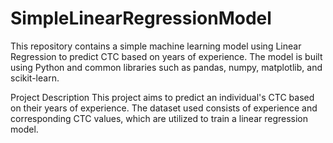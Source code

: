 # SimpleLinearRegressionModel
This repository contains a simple machine learning model using Linear Regression to predict CTC based on years of experience. The model is built using Python and common libraries such as pandas, numpy, matplotlib, and scikit-learn.

Project Description
This project aims to predict an individual's CTC based on their years of experience. The dataset used consists of experience and corresponding CTC values, which are utilized to train a linear regression model.
